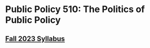 # Public Policy 510: The Politics of Public Policy

## [Fall 2023 Syllabus](https://judgelord.github.io/PP510/syllabus-PP510-fall-2023.html)
